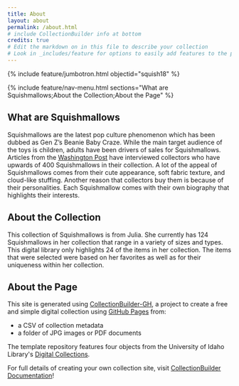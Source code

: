 ```yaml
---
title: About
layout: about
permalink: /about.html
# include CollectionBuilder info at bottom
credits: true
# Edit the markdown on in this file to describe your collection
# Look in _includes/feature for options to easily add features to the page
---
```


{% include feature/jumbotron.html objectid="squish18" %}

{% include feature/nav-menu.html sections="What are Squishmallows;About the Collection;About the Page" %}

## What are Squishmallows

Squishmallows are the latest pop culture phenomenon which has been dubbed as Gen Z’s Beanie Baby Craze.  While the main target audience of the toys is children, adults have been drivers of sales for Squishmallows. Articles from the [Washington Post](https://www.washingtonpost.com/business/2023/06/24/squishmallows-toy/) have interviewed collectors who have upwards of 400 Squishmallows in their collection. A lot of the appeal of Squishmallows comes from their cute appearance, soft fabric texture, and cloud-like stuffing. Another reason that collectors buy them is because of their personalities. Each Squishmallow comes with their own biography that highlights their interests.  

## About the Collection  

This collection of Squishmallows is from Julia. She currently has 124 Squishmallows in her collection that range in a variety of sizes and types. This digital library only highlights 24 of the items in her collection. The items that were selected were based on her favorites as well as for their uniqueness within her collection.  

## About the Page  
This site is generated using [CollectionBuilder-GH](https://collectionbuilding.github.io/gh/), a project to create a free and simple digital collection using [GitHub Pages](https://pages.github.com/) from: 

- a CSV of collection metadata
- a folder of JPG images or PDF documents

The template repository features four objects from the University of Idaho Library's [Digital Collections](https://www.lib.uidaho.edu/digital). 

For full details of creating your own collection site, visit [CollectionBuilder Documentation](https://collectionbuilder.github.io/cb-docs/)!


